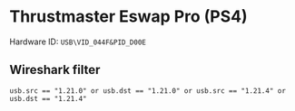 # Thrustmaster Eswap Pro (PS4)

Hardware ID: `USB\VID_044F&PID_D00E`

## Wireshark filter

`usb.src == "1.21.0" or usb.dst == "1.21.0" or usb.src == "1.21.4" or usb.dst == "1.21.4"`
